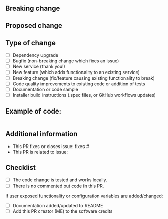 <!--
  You are awesome!
  Thanks for contributing to our project, any help is greatly supported! 
  If your PR is merged we will add you to our software credits document (internal data/_credits.html)
  This will only happen if you specify us adding you in the checklist below
  Please, DO NOT DELETE ANY TEXT from this template! (unless instructed).
-->
## Breaking change
<!--
  If your PR contains a breaking change for existing users, it is important
  to tell them what breaks, how to make it work again and why we did this.
  Note: Remove this section if this PR is NOT a breaking change.
-->


## Proposed change
<!-- 
  Describe the big picture of your changes here to communicate to the
  maintainers why we should accept this pull request. If it fixes a bug
  or resolves a feature request, be sure to link to that issue in the
  additional information section.
-->

## Type of change
<!--
  What type of change does your PR introduce to MPRUN? Check as many as 
  you need.
-->

- [ ] Dependency upgrade
- [ ] Bugfix (non-breaking change which fixes an issue)
- [ ] New service (thank you!)
- [ ] New feature (which adds functionality to an existing service)
- [ ] Breaking change (fix/feature causing existing functionality to break)
- [ ] Code quality improvements to existing code or addition of tests
- [ ] Documentation or code sample
- [ ] Installer build instructions (.spec files, or GitHub workflows updates)

## Example of code:
<!--
  Supplying a code snippet, makes it easier for a maintainer to test your PR.
  Furthermore, for new services, it gives an impression of how we should use it.
  Note: Remove this section for a dependency upgrade, a bugfix or code quality/test PR.
-->

```python

```

## Additional information
<!--
  Please be sure to fill out additional details, if applicable.
  Note: Remove this section if this PR is NOT related to any issues
-->

- This PR fixes or closes issue: fixes #
- This PR is related to issue: 

## Checklist
<!--
  Put an `x` in the boxes that apply. You can also fill these out after
  creating the PR. If you're unsure about any of them, don't hesitate to ask.
  We're here to help! This is simply a reminder of what we are going to look
  for before merging your code.
-->

- [ ] The code change is tested and works locally.
- [ ] There is no commented out code in this PR.

If user exposed functionality or configuration variables are added/changed:

- [ ] Documentation added/updated to README
- [ ] Add this PR creator (ME) to the software credits 

